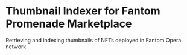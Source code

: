 # Thumbnail Indexer for Fantom Promenade Marketplace

Retrieving and indexing thumbnails of NFTs deployed in Fantom Opera network